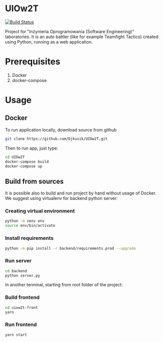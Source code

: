 # UIOw2T
[![Build Status](https://travis-ci.org/Djkusik/UIOw2T.svg?branch=master)](https://travis-ci.org/Djkusik/UIOw2T)  

Project for "Inżynieria Oprogramowania (Software Engineering)" laboratories. It is an auto battler (like for example Teamfight Tactics) created using Python, running as a web application.

# Prerequisites

1. Docker
2. docker-compose

# Usage

## Docker

To run application locally, download source from github
``` sh
git clone https://github.com/Djkusik/UIOw2T.git
```

Then to run app, just type:
``` sh
cd UIOw2T
docker-compose build
docker-compose up
```

## Build from sources

It is possible also to build and run project by hand without usage of Docker.
We suggest using virtualenv for backend python server:

### Creating virtual environment
``` sh
python -m venv env
source env/bin/activate
```

### Install requirements
``` sh
python -m pip install -r backend/requirements.prod --upgrade
```

### Run server
``` sh
cd backend
python server.py
```

In another terminal, starting from root folder of the project:

### Build frontend
``` sh
cd uiow2t-front
yarn
```

### Run frontend
``` sh
yarn start
```
